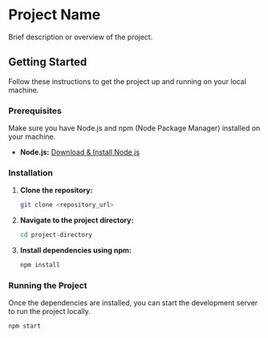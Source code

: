 # Project Name

Brief description or overview of the project.

## Getting Started

Follow these instructions to get the project up and running on your local machine.

### Prerequisites

Make sure you have Node.js and npm (Node Package Manager) installed on your machine.

- **Node.js:** [Download & Install Node.js](https://nodejs.org/)

### Installation

1. **Clone the repository:**

    ```bash
    git clone <repository_url>
    ```

2. **Navigate to the project directory:**

    ```bash
    cd project-directory
    ```

3. **Install dependencies using npm:**

    ```bash
    npm install
    ```

### Running the Project

Once the dependencies are installed, you can start the development server to run the project locally.

```bash
npm start
